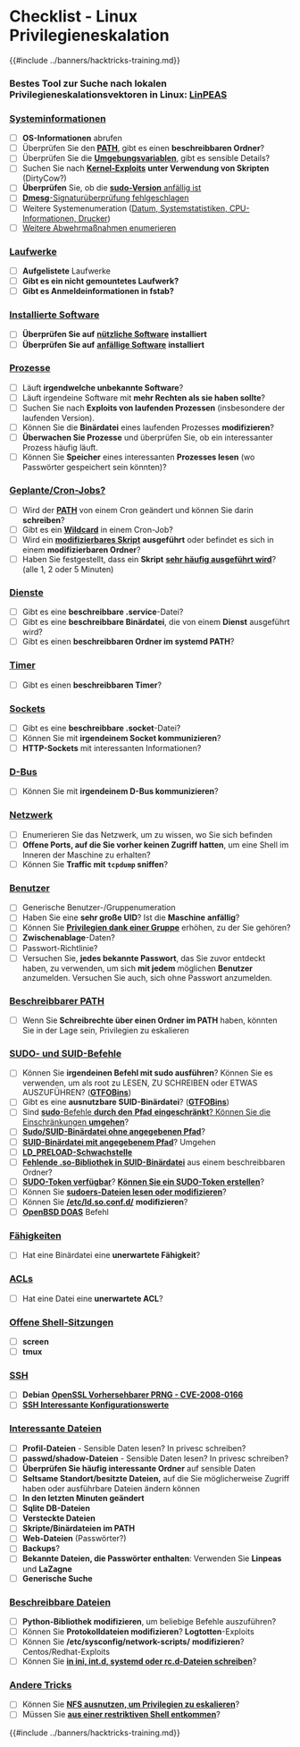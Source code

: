 # Checklist - Linux Privilegieneskalation

{{#include ../banners/hacktricks-training.md}}

### **Bestes Tool zur Suche nach lokalen Privilegieneskalationsvektoren in Linux:** [**LinPEAS**](https://github.com/carlospolop/privilege-escalation-awesome-scripts-suite/tree/master/linPEAS)

### [Systeminformationen](privilege-escalation/index.html#system-information)

- [ ] **OS-Informationen** abrufen
- [ ] Überprüfen Sie den [**PATH**](privilege-escalation/index.html#path), gibt es einen **beschreibbaren Ordner**?
- [ ] Überprüfen Sie die [**Umgebungsvariablen**](privilege-escalation/index.html#env-info), gibt es sensible Details?
- [ ] Suchen Sie nach [**Kernel-Exploits**](privilege-escalation/index.html#kernel-exploits) **unter Verwendung von Skripten** (DirtyCow?)
- [ ] **Überprüfen** Sie, ob die [**sudo-Version** anfällig ist](privilege-escalation/index.html#sudo-version)
- [ ] [**Dmesg**-Signaturüberprüfung fehlgeschlagen](privilege-escalation/index.html#dmesg-signature-verification-failed)
- [ ] Weitere Systemenumeration ([Datum, Systemstatistiken, CPU-Informationen, Drucker](privilege-escalation/index.html#more-system-enumeration))
- [ ] [Weitere Abwehrmaßnahmen enumerieren](privilege-escalation/index.html#enumerate-possible-defenses)

### [Laufwerke](privilege-escalation/index.html#drives)

- [ ] **Aufgelistete** Laufwerke
- [ ] **Gibt es ein nicht gemountetes Laufwerk?**
- [ ] **Gibt es Anmeldeinformationen in fstab?**

### [**Installierte Software**](privilege-escalation/index.html#installed-software)

- [ ] **Überprüfen Sie auf** [**nützliche Software**](privilege-escalation/index.html#useful-software) **installiert**
- [ ] **Überprüfen Sie auf** [**anfällige Software**](privilege-escalation/index.html#vulnerable-software-installed) **installiert**

### [Prozesse](privilege-escalation/index.html#processes)

- [ ] Läuft **irgendwelche unbekannte Software**?
- [ ] Läuft irgendeine Software mit **mehr Rechten als sie haben sollte**?
- [ ] Suchen Sie nach **Exploits von laufenden Prozessen** (insbesondere der laufenden Version).
- [ ] Können Sie die **Binärdatei** eines laufenden Prozesses **modifizieren**?
- [ ] **Überwachen Sie Prozesse** und überprüfen Sie, ob ein interessanter Prozess häufig läuft.
- [ ] Können Sie **Speicher** eines interessanten **Prozesses lesen** (wo Passwörter gespeichert sein könnten)?

### [Geplante/Cron-Jobs?](privilege-escalation/index.html#scheduled-jobs)

- [ ] Wird der [**PATH**](privilege-escalation/index.html#cron-path) von einem Cron geändert und können Sie darin **schreiben**?
- [ ] Gibt es ein [**Wildcard**](privilege-escalation/index.html#cron-using-a-script-with-a-wildcard-wildcard-injection) in einem Cron-Job?
- [ ] Wird ein [**modifizierbares Skript**](privilege-escalation/index.html#cron-script-overwriting-and-symlink) **ausgeführt** oder befindet es sich in einem **modifizierbaren Ordner**?
- [ ] Haben Sie festgestellt, dass ein **Skript** [**sehr häufig ausgeführt wird**](privilege-escalation/index.html#frequent-cron-jobs)? (alle 1, 2 oder 5 Minuten)

### [Dienste](privilege-escalation/index.html#services)

- [ ] Gibt es eine **beschreibbare .service**-Datei?
- [ ] Gibt es eine **beschreibbare Binärdatei**, die von einem **Dienst** ausgeführt wird?
- [ ] Gibt es einen **beschreibbaren Ordner im systemd PATH**?

### [Timer](privilege-escalation/index.html#timers)

- [ ] Gibt es einen **beschreibbaren Timer**?

### [Sockets](privilege-escalation/index.html#sockets)

- [ ] Gibt es eine **beschreibbare .socket**-Datei?
- [ ] Können Sie mit **irgendeinem Socket kommunizieren**?
- [ ] **HTTP-Sockets** mit interessanten Informationen?

### [D-Bus](privilege-escalation/index.html#d-bus)

- [ ] Können Sie mit **irgendeinem D-Bus kommunizieren**?

### [Netzwerk](privilege-escalation/index.html#network)

- [ ] Enumerieren Sie das Netzwerk, um zu wissen, wo Sie sich befinden
- [ ] **Offene Ports, auf die Sie vorher keinen Zugriff hatten**, um eine Shell im Inneren der Maschine zu erhalten?
- [ ] Können Sie **Traffic mit `tcpdump` sniffen**?

### [Benutzer](privilege-escalation/index.html#users)

- [ ] Generische Benutzer-/Gruppenumeration
- [ ] Haben Sie eine **sehr große UID**? Ist die **Maschine** **anfällig**?
- [ ] Können Sie [**Privilegien dank einer Gruppe**](privilege-escalation/interesting-groups-linux-pe/) erhöhen, zu der Sie gehören?
- [ ] **Zwischenablage**-Daten?
- [ ] Passwort-Richtlinie?
- [ ] Versuchen Sie, **jedes bekannte Passwort**, das Sie zuvor entdeckt haben, zu verwenden, um sich **mit jedem** möglichen **Benutzer** anzumelden. Versuchen Sie auch, sich ohne Passwort anzumelden.

### [Beschreibbarer PATH](privilege-escalation/index.html#writable-path-abuses)

- [ ] Wenn Sie **Schreibrechte über einen Ordner im PATH** haben, könnten Sie in der Lage sein, Privilegien zu eskalieren

### [SUDO- und SUID-Befehle](privilege-escalation/index.html#sudo-and-suid)

- [ ] Können Sie **irgendeinen Befehl mit sudo ausführen**? Können Sie es verwenden, um als root zu LESEN, ZU SCHREIBEN oder ETWAS AUSZUFÜHREN? ([**GTFOBins**](https://gtfobins.github.io))
- [ ] Gibt es eine **ausnutzbare SUID-Binärdatei**? ([**GTFOBins**](https://gtfobins.github.io))
- [ ] Sind [**sudo**-Befehle **durch den** **Pfad** **eingeschränkt**? Können Sie die Einschränkungen **umgehen**](privilege-escalation/index.html#sudo-execution-bypassing-paths)?
- [ ] [**Sudo/SUID-Binärdatei ohne angegebenen Pfad**](privilege-escalation/index.html#sudo-command-suid-binary-without-command-path)?
- [ ] [**SUID-Binärdatei mit angegebenem Pfad**](privilege-escalation/index.html#suid-binary-with-command-path)? Umgehen
- [ ] [**LD_PRELOAD-Schwachstelle**](privilege-escalation/index.html#ld_preload)
- [ ] [**Fehlende .so-Bibliothek in SUID-Binärdatei**](privilege-escalation/index.html#suid-binary-so-injection) aus einem beschreibbaren Ordner?
- [ ] [**SUDO-Token verfügbar**](privilege-escalation/index.html#reusing-sudo-tokens)? [**Können Sie ein SUDO-Token erstellen**](privilege-escalation/index.html#var-run-sudo-ts-less-than-username-greater-than)?
- [ ] Können Sie [**sudoers-Dateien lesen oder modifizieren**](privilege-escalation/index.html#etc-sudoers-etc-sudoers-d)?
- [ ] Können Sie [**/etc/ld.so.conf.d/**](privilege-escalation/index.html#etc-ld-so-conf-d) **modifizieren**?
- [ ] [**OpenBSD DOAS**](privilege-escalation/index.html#doas) Befehl

### [Fähigkeiten](privilege-escalation/index.html#capabilities)

- [ ] Hat eine Binärdatei eine **unerwartete Fähigkeit**?

### [ACLs](privilege-escalation/index.html#acls)

- [ ] Hat eine Datei eine **unerwartete ACL**?

### [Offene Shell-Sitzungen](privilege-escalation/index.html#open-shell-sessions)

- [ ] **screen**
- [ ] **tmux**

### [SSH](privilege-escalation/index.html#ssh)

- [ ] **Debian** [**OpenSSL Vorhersehbarer PRNG - CVE-2008-0166**](privilege-escalation/index.html#debian-openssl-predictable-prng-cve-2008-0166)
- [ ] [**SSH Interessante Konfigurationswerte**](privilege-escalation/index.html#ssh-interesting-configuration-values)

### [Interessante Dateien](privilege-escalation/index.html#interesting-files)

- [ ] **Profil-Dateien** - Sensible Daten lesen? In privesc schreiben?
- [ ] **passwd/shadow-Dateien** - Sensible Daten lesen? In privesc schreiben?
- [ ] **Überprüfen Sie häufig interessante Ordner** auf sensible Daten
- [ ] **Seltsame Standort/besitzte Dateien,** auf die Sie möglicherweise Zugriff haben oder ausführbare Dateien ändern können
- [ ] **In den letzten Minuten geändert**
- [ ] **Sqlite DB-Dateien**
- [ ] **Versteckte Dateien**
- [ ] **Skripte/Binärdateien im PATH**
- [ ] **Web-Dateien** (Passwörter?)
- [ ] **Backups**?
- [ ] **Bekannte Dateien, die Passwörter enthalten**: Verwenden Sie **Linpeas** und **LaZagne**
- [ ] **Generische Suche**

### [**Beschreibbare Dateien**](privilege-escalation/index.html#writable-files)

- [ ] **Python-Bibliothek modifizieren**, um beliebige Befehle auszuführen?
- [ ] Können Sie **Protokolldateien modifizieren**? **Logtotten**-Exploits
- [ ] Können Sie **/etc/sysconfig/network-scripts/** **modifizieren**? Centos/Redhat-Exploits
- [ ] Können Sie [**in ini, int.d, systemd oder rc.d-Dateien schreiben**](privilege-escalation/index.html#init-init-d-systemd-and-rc-d)?

### [**Andere Tricks**](privilege-escalation/index.html#other-tricks)

- [ ] Können Sie [**NFS ausnutzen, um Privilegien zu eskalieren**](privilege-escalation/index.html#nfs-privilege-escalation)?
- [ ] Müssen Sie [**aus einer restriktiven Shell entkommen**](privilege-escalation/index.html#escaping-from-restricted-shells)?

{{#include ../banners/hacktricks-training.md}}
